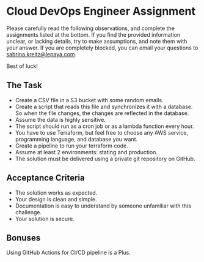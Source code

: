 # Cloud DevOps Engineer Assignment

Please carefully read the following observations, and complete the assignments listed at the bottom. If you find the provided information unclear, or lacking details, try to make assumptions, and note them with your answer.
If you are completely blocked, you can email your questions to sabrina.kreitz@lepaya.com. 

Best of luck!

## The Task

- Create a CSV file in a S3 bucket with some random emails.
- Create a script that reads this file and synchronizes it with a database. So when the file changes, the changes are reflected in the database. 
- Assume the data is highly sensitive.
- The script should run as a cron job or as a lambda function every hour.
- You have to use Terraform, but feel free to choose any AWS service, programming language, and database you want.
- Create a pipeline to run your terraform code.
- Assume at least 2 environments: stating and production.
- The solution must be delivered using a private git repository on GitHub. 

## Acceptance Criteria
- The solution works as expected.
- Your design is clean and simple.
- Documentation is easy to understand by someone unfamiliar with this challenge.
- Your solution is secure.

## Bonuses
Using GitHub Actions for CI/CD pipeline is a Plus.
